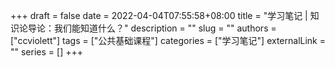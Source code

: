 +++ 
draft = false
date = 2022-04-04T07:55:58+08:00
title = "学习笔记 | 知识论导论：我们能知道什么？"
description = ""
slug = ""
authors = ["ccviolett"]
tags = ["公共基础课程"]
categories = ["学习笔记"]
externalLink = ""
series = []
+++
